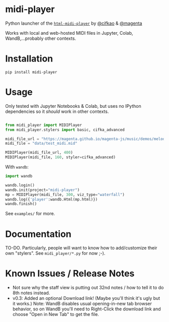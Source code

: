 # midi-player
Python launcher of the [`html-midi-player`](https://github.com/cifkao/html-midi-player) by [@cifkao](https://github.com/cifkao) &amp; [@magenta](https://github.com/magenta)

Works with local and web-hosted MIDI files in Jupyter, Colab, WandB,...probably other contexts. 

# Installation

```
pip install midi-player
```

# Usage

Only tested with Jupyter Notebooks & Colab, but uses no IPython dependencies so it *should* work in other contexts.
```python

from midi_player import MIDIPlayer
from midi_player.stylers import basic, cifka_advanced

midi_file_url = "https://magenta.github.io/magenta-js/music/demos/melody.mid"
midi_file = "data/test_midi.mid"

MIDIPlayer(midi_file_url, 400)  
MIDIPlayer(midi_file, 160, styler=cifka_advanced)
```

With `wandb`:
```python
import wandb

wandb.login()
wandb.init(project="midi-player")
mp = MIDIPlayer(midi_file, 300, viz_type="waterfall")
wandb.log({'player':wandb.Html(mp.html)})
wandb.finish()

```

See `examples/` for more.

# Documentation

TO-DO. Particularly, people will want to know how to add/customize their own "stylers". 
See `midi_player/*.py` for now ;-).

# Known Issues / Release Notes
* Not sure why the staff view is putting out 32nd notes / how to tell it to do 8th notes instead.
* v0.3: Added an optional Download link! (Maybe you'll think it's ugly but it works.) Note: WandB disables usual opening-in-new tab browser behavior, so on WandB you'll need to Right-Click the download link and choose "Open in New Tab" to get the file. 

